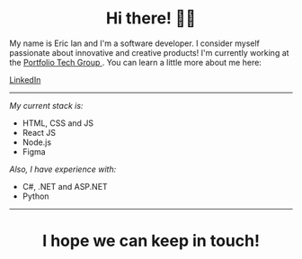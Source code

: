 <h1 align='center'> Hi there! ✌🏾</h1>

<p> My name is Eric Ian and I'm a software developer. I consider myself passionate about innovative and creative products! I'm currently working at the <a href="https://www.linkedin.com/company/grupoportfolio/mycompany/">Portfolio Tech Group </a>. You can learn a little more about me here: </p>

<a href="https://www.linkedin.com/in/eric-ian-noronha-junqueira-bb40091a7/"> LinkedIn </a>

---

*My current stack is:*

- HTML, CSS and JS
- React JS
- Node.js
- Figma

*Also, I have experience with:*

- C#, .NET and ASP.NET
- Python

---

<h1 align='center'> I hope we can keep in touch! </h1>





<!--
**ericiannj/ericiannj** is a ✨ _special_ ✨ repository because its `README.md` (this file) appears on your GitHub profile.

Here are some ideas to get you started:

- 🔭 I’m currently working on ...
- 🌱 I’m currently learning ...
- 👯 I’m looking to collaborate on ...
- 🤔 I’m looking for help with ...
- 💬 Ask me about ...
- 📫 How to reach me: ...
- 😄 Pronouns: ...
- ⚡ Fun fact: ...
-->
